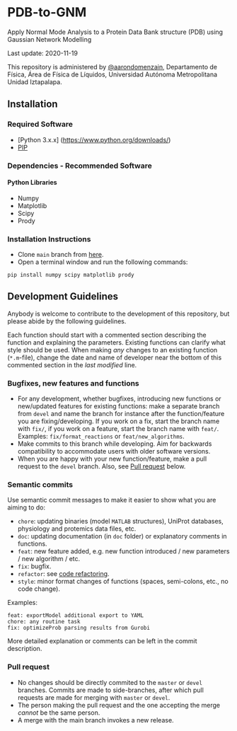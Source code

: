 # PDB-to-GNM
Apply Normal Mode Analysis to a Protein Data Bank structure (PDB) using Gaussian Network Modelling



Last update: 2020-11-19

This repository is administered by [@aarondomenzain](https://github.com/aarondomenzain), Departamento de Física, Área de Física de Líquidos, Universidad Autónoma Metropolitana Unidad Iztapalapa.

## Installation
### Required Software
* [Python 3.x.x] (https://www.python.org/downloads/)
* [PIP](https://pip.pypa.io/en/stable/installing/) 
### Dependencies - Recommended Software
#### Python Libraries
* Numpy
* Matplotlib
* Scipy
* Prody
### Installation Instructions
* Clone `main` branch from [here](https://github.com/aarondomenzain/PDB-to-GNM).
* Open a terminal window and run the following commands:
```
pip install numpy scipy matplotlib prody
```
## Development Guidelines

Anybody is welcome to contribute to the development of this repository, but please abide by the following guidelines.

Each function should start with a commented section describing the function and explaining the parameters. Existing functions can clarify what style should be used. When making *any* changes to an existing function (`*.m`-file), change the date and name of developer near the bottom of this commented section in the *last modified* line.

### Bugfixes, new features and functions
* For any development, whether bugfixes, introducing new functions or new/updated features for existing functions: make a separate branch from `devel` and name the branch for instance after the function/feature you are fixing/developing. If you work on a fix, start the branch name with `fix/`, if you work on a feature, start the branch name with `feat/`. Examples: `fix/format_reactions` or `feat/new_algorithms`.
* Make commits to this branch while developing. Aim for backwards compatibility to accommodate users with older software versions.
* When you are happy with your new function/feature, make a pull request to the `devel` branch. Also, see [Pull request](#pull-request) below.

### Semantic commits
Use semantic commit messages to make it easier to show what you are aiming to do:
* `chore`: updating binaries (model `MATLAB` structures), UniProt databases, physiology and protemics data files, etc.
* `doc`: updating documentation (in `doc` folder) or explanatory comments in functions.
* `feat`: new feature added, e.g. new function introduced / new parameters / new algorithm / etc.
* `fix`: bugfix.
* `refactor`: see [code refactoring](https://en.wikipedia.org/wiki/Code_refactoring).
* `style`: minor format changes of functions (spaces, semi-colons, etc., no code change).

Examples:
```
feat: exportModel additional export to YAML
chore: any routine task
fix: optimizeProb parsing results from Gurobi
```
More detailed explanation or comments can be left in the commit description.

### Pull request
* No changes should be directly commited to the `master` or `devel` branches. Commits are made to side-branches, after which pull requests are made for merging with `master` or `devel`.
* The person making the pull request and the one accepting the merge _cannot_ be the same person.
* A merge with the main branch invokes a new release.
